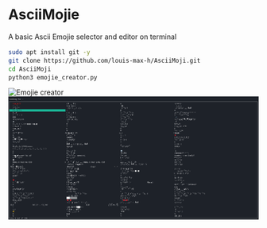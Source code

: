 # AsciiMojie
A basic Ascii Emojie selector and editor on terminal

```sh
sudo apt install git -y
git clone https://github.com/louis-max-h/AsciiMoji.git
cd AsciiMoji
python3 emojie_creator.py
```

![Emojie creator](https://raw.githubusercontent.com/Louis-max-H/AsciiMoji/picture_emojie_creator.png "Emojie creator")
![Emojie selector](https://raw.githubusercontent.com/Louis-max-H/AsciiMoji/main/picture_emojie_selector.png "Emojie selector")
